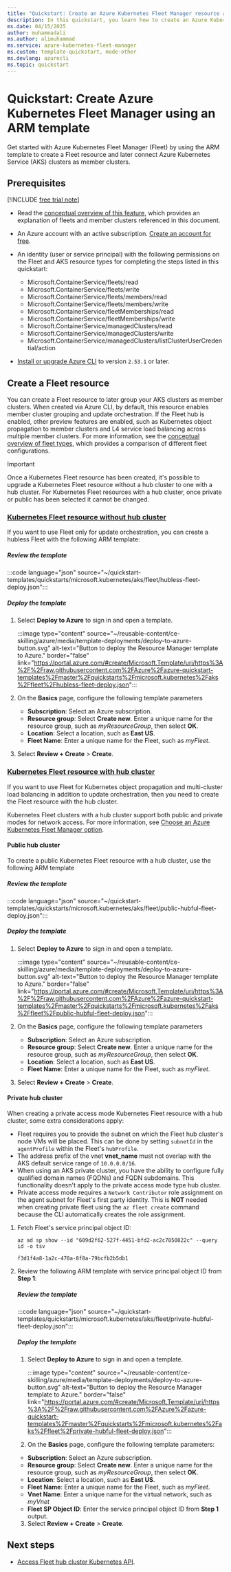 ```yaml
---
title: "Quickstart: Create an Azure Kubernetes Fleet Manager resource and join member clusters using ARM Template"
description: In this quickstart, you learn how to create an Azure Kubernetes Fleet Manager resource and join member clusters using ARM Template.
ms.date: 04/15/2025
author: muhammadali
ms.author: alimuhammad
ms.service: azure-kubernetes-fleet-manager
ms.custom: template-quickstart, mode-other
ms.devlang: azurecli
ms.topic: quickstart
---
```


# Quickstart: Create Azure Kubernetes Fleet Manager using an ARM template

Get started with Azure Kubernetes Fleet Manager (Fleet) by using the ARM template to create a Fleet resource and later connect Azure Kubernetes Service (AKS) clusters as member clusters.

## Prerequisites

[!INCLUDE [free trial note](~/reusable-content/ce-skilling/azure/includes/quickstarts-free-trial-note.md)]

* Read the [conceptual overview of this feature](./concepts-fleet.md), which provides an explanation of fleets and member clusters referenced in this document.
* An Azure account with an active subscription. [Create an account for free](https://azure.microsoft.com/free/?WT.mc_id=A261C142F).
* An identity (user or service principal) with the following permissions on the Fleet and AKS resource types for completing the steps listed in this quickstart:

  * Microsoft.ContainerService/fleets/read
  * Microsoft.ContainerService/fleets/write
  * Microsoft.ContainerService/fleets/members/read
  * Microsoft.ContainerService/fleets/members/write
  * Microsoft.ContainerService/fleetMemberships/read
  * Microsoft.ContainerService/fleetMemberships/write
  * Microsoft.ContainerService/managedClusters/read
  * Microsoft.ContainerService/managedClusters/write
  * Microsoft.ContainerService/managedClusters/listClusterUserCredential/action
* [Install or upgrade Azure CLI](/cli/azure/install-azure-cli) to version `2.53.1` or later.


## Create a Fleet resource

You can create a Fleet resource to later group your AKS clusters as member clusters. When created via Azure CLI, by default, this resource enables member cluster grouping and update orchestration. If the Fleet hub is enabled, other preview features are enabled, such as Kubernetes object propagation to member clusters and L4 service load balancing across multiple member clusters. For more information, see the [conceptual overview of fleet types](./concepts-choosing-fleet.md), which provides a comparison of different fleet configurations.


> [!IMPORTANT]
> Once a Kubernetes Fleet resource has been created, it's possible to upgrade a Kubernetes Fleet resource without a hub cluster to one with a hub cluster. For Kubernetes Fleet resources with a hub cluster, once private or public has been selected it cannot be changed.


### [Kubernetes Fleet resource without hub cluster](#tab/without-hub-cluster)

If you want to use Fleet only for update orchestration, you can create a hubless Fleet with the following ARM template:

##### Review the template
:::code language="json" source="~/quickstart-templates/quickstarts/microsoft.kubernetes/aks/fleet/hubless-fleet-deploy.json":::

#####  Deploy the template

1. Select **Deploy to Azure** to sign in and open a template.

    :::image type="content" source="~/reusable-content/ce-skilling/azure/media/template-deployments/deploy-to-azure-button.svg" alt-text="Button to deploy the Resource Manager template to Azure." border="false" link="https://portal.azure.com/#create/Microsoft.Template/uri/https%3A%2F%2Fraw.githubusercontent.com%2FAzure%2Fazure-quickstart-templates%2Fmaster%2Fquickstarts%2Fmicrosoft.kubernetes%2Faks%2Ffleet%2Fhubless-fleet-deploy.json":::

2. On the **Basics** page, configure the following template parameters

    - **Subscription**: Select an Azure subscription.
    - **Resource group**: Select **Create new**. Enter a unique name for the resource group, such as *myResourceGroup*, then select **OK**.
    - **Location**: Select a location, such as **East US**.
    - **Fleet Name**: Enter a unique name for the Fleet, such as *myFleet*.

3. Select **Review + Create** > **Create**.


### [Kubernetes Fleet resource with hub cluster](#tab/with-hub-cluster)
If you want to use Fleet for Kubernetes object propagation and multi-cluster load balancing in addition to update orchestration, then you need to create the Fleet resource with the hub cluster.

Kubernetes Fleet clusters with a hub cluster support both public and private modes for network access. For more information, see [Choose an Azure Kubernetes Fleet Manager option](./concepts-choosing-fleet.md#network-access-modes-for-hub-cluster).

#### Public hub cluster
To create a public Kubernetes Fleet resource with a hub cluster, use the following ARM template

##### Review the template
:::code language="json" source="~/quickstart-templates/quickstarts/microsoft.kubernetes/aks/fleet/public-hubful-fleet-deploy.json":::

#####  Deploy the template

1. Select **Deploy to Azure** to sign in and open a template.

    :::image type="content" source="~/reusable-content/ce-skilling/azure/media/template-deployments/deploy-to-azure-button.svg" alt-text="Button to deploy the Resource Manager template to Azure." border="false" link="https://portal.azure.com/#create/Microsoft.Template/uri/https%3A%2F%2Fraw.githubusercontent.com%2FAzure%2Fazure-quickstart-templates%2Fmaster%2Fquickstarts%2Fmicrosoft.kubernetes%2Faks%2Ffleet%2Fpublic-hubful-fleet-deploy.json":::

2. On the **Basics** page, configure the following template parameters

    - **Subscription**: Select an Azure subscription.
    - **Resource group**: Select **Create new**. Enter a unique name for the resource group, such as *myResourceGroup*, then select **OK**.
    - **Location**: Select a location, such as **East US**.
    - **Fleet Name**: Enter a unique name for the Fleet, such as *myFleet*.

3. Select **Review + Create** > **Create**.


#### Private hub cluster
When creating a private access mode Kubernetes Fleet resource with a hub cluster, some extra considerations apply:
- Fleet requires you to provide the subnet on which the Fleet hub cluster's node VMs will be placed. This can be done by setting `subnetId` in the `agentProfile` within the Fleet's `hubProfile`.
-  The address prefix of the vnet **vnet_name** must not overlap with the AKS default service range of `10.0.0.0/16`.
- When using an AKS private cluster, you have the ability to configure fully qualified domain names (FQDNs) and FQDN subdomains. This functionality doesn't apply to the private access mode type hub cluster.
- Private access mode requires a `Network Contributor` role assignment on the agent subnet for Fleet's first party identity. This is **NOT** needed when creating private fleet using the `az fleet create` command because the CLI automatically creates the role assignment.

1. Fetch Fleet's service principal object ID:

    ```azurecli-interactive
    az ad sp show --id "609d2f62-527f-4451-bfd2-ac2c7850822c" --query id -o tsv
    ```

    ```output
    f3d1f4a8-1a2c-470a-8f8a-79bcfb2b5db1
    ```

2. Review the following ARM template with service principal object ID from **Step 1**:

    ##### Review the template
    :::code language="json" source="~/quickstart-templates/quickstarts/microsoft.kubernetes/aks/fleet/private-hubful-fleet-deploy.json":::
    
    #####  Deploy the template
    
    1. Select **Deploy to Azure** to sign in and open a template.
    
        :::image type="content" source="~/reusable-content/ce-skilling/azure/media/template-deployments/deploy-to-azure-button.svg" alt-text="Button to deploy the Resource Manager template to Azure." border="false" link="https://portal.azure.com/#create/Microsoft.Template/uri/https%3A%2F%2Fraw.githubusercontent.com%2FAzure%2Fazure-quickstart-templates%2Fmaster%2Fquickstarts%2Fmicrosoft.kubernetes%2Faks%2Ffleet%2Fprivate-hubful-fleet-deploy.json":::
    
    2. On the **Basics** page, configure the following template parameters:
      - **Subscription**: Select an Azure subscription.
      - **Resource group**: Select **Create new**. Enter a unique name for the resource group, such as *myResourceGroup*, then select **OK**.
      - **Location**: Select a location, such as **East US**.
      - **Fleet Name**: Enter a unique name for the Fleet, such as *myFleet*.
      - **Vnet Name**: Enter a unique name for the virtual network, such as *myVnet*
      - **Fleet SP Object ID**: Enter the service principal object ID from **Step 1** output.

    3. Select **Review + Create** > **Create**.
    

## Next steps

* [Access Fleet hub cluster Kubernetes API](./access-fleet-hub-cluster-kubernetes-api.md).